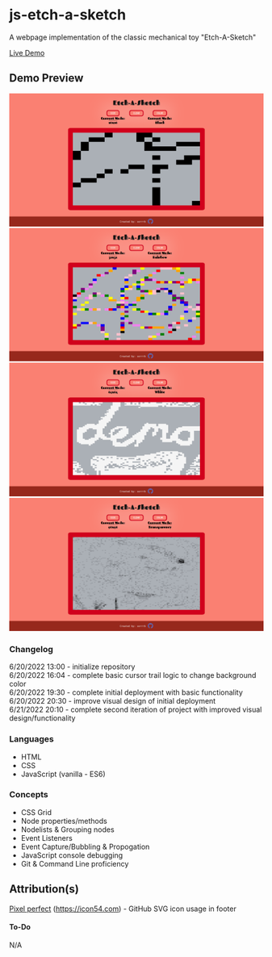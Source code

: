 # js-etch-a-sketch
A webpage implementation of the classic mechanical toy "Etch-A-Sketch"<br>

[Live Demo](https://sorrrb.github.io/js-etch-a-sketch/)

## Demo Preview
![Etch-A-Sketch Demo first image](./resources/demoblack.png)
![Etch-A-Sketch Demo second image](./resources/demorgb.png)
![Etch-A-Sketch Demo third image](./resources/demowhite.png)
![Etch-A-Sketch Demo fourth image](./resources/demohsl.png)

### Changelog
6/20/2022 13:00 - initialize repository<br>
6/20/2022 16:04 - complete basic cursor trail logic to change background color<br>
6/20/2022 19:30 - complete initial deployment with basic functionality<br>
6/20/2022 20:30 - improve visual design of initial deployment<br>
6/21/2022 20:10 - complete second iteration of project with improved visual design/functionality<br>

### Languages
- HTML
- CSS
- JavaScript (vanilla - ES6)

### Concepts
- CSS Grid
- Node properties/methods
- Nodelists & Grouping nodes
- Event Listeners
- Event Capture/Bubbling & Propogation
- JavaScript console debugging
- Git & Command Line proficiency

## Attribution(s)
[Pixel perfect](https://www.flaticon.com/authors/pixel-perfect) (https://icon54.com) - GitHub SVG icon usage in footer

#### To-Do
N/A